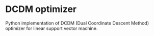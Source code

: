# DCDM optimizer

Python implementation of DCDM (Dual Coordinate Descent Method) optimizer for linear support vector machine. 
